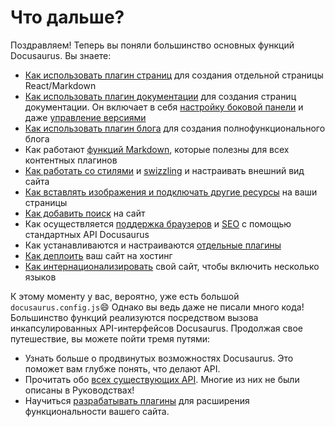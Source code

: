 # Что дальше?

Поздравляем! Теперь вы поняли большинство основных функций Docusaurus. Вы знаете:

- [Как использовать плагин страниц](./creating-pages.md) для создания отдельной страницы React/Markdown
- [Как использовать плагин документации](./docs/docs-introduction.md) для создания страниц документации. Он включает в себя [настройку боковой панели](./docs/sidebar/index.md) и даже [управление версиями](./docs/versioning.md)
- [Как использовать плагин блога](../blog.mdx) для создания полнофункционального блога
- Как работают [функций Markdown](./markdown-features/markdown-features-intro.mdx), которые полезны для всех контентных плагинов
- [Как работать со стилями](../styling-layout.md) и [swizzling](../swizzling.md) и настраивать внешний вид сайта
- [Как вставлять изображения и подключать другие ресурсы](../static-assets.md) на ваши страницы
- [Как добавить поиск](../search.md) на сайт
- Как осуществляется [поддержка браузеров](../browser-support.md) и [SEO](../seo.md) с помощью стандартных API Docusaurus
- Как устанавливаются и настраиваются [отдельные плагины](../using-plugins.md)
- [Как деплоить](../deployment.mdx) ваш сайт на хостинг
- [Как интернационализировать](../i18n/i18n-tutorial.md) свой сайт, чтобы включить несколько языков

К этому моменту у вас, вероятно, уже есть большой `docusaurus.config.js`😄 Однако вы ведь даже не писали много кода! Большинство функций реализуются посредством вызова инкапсулированных API-интерфейсов Docusaurus. Продолжая свое путешествие, вы можете пойти тремя путями:

- Узнать больше о продвинутых возможностях Docusaurus. Это поможет вам глубже понять, что делают API.
- Прочитать обо [всех существующих API](../docusaurus-core.md). Многие из них не были описаны в Руководствах!
- Научиться [разрабатывать плагины](../api/plugin-methods/README.md) для расширения функциональности вашего сайта.
